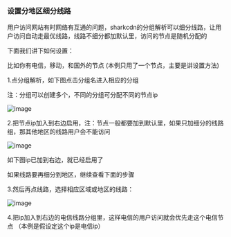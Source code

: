 ### 设置分地区细分线路

用户访问网站有时网络有互通的问题，sharkcdn的分组解析可以细分线路，让用户访问自动走最优线路，线路不细分都加默认里，访问的节点是随机分配的

下面我们讲下如何设置：

比如你有电信，移动，和国外的节点 (本例只用了一个节点，主要是讲设置方法)

1.点分组解析，如下图点击分组名进入相应的分组

注：分组可以创建多个，不同的分组可分配不同的节点ip

![image](https://user-images.githubusercontent.com/90588289/133740000-b2bd8dae-dc54-46d1-92c2-470c343fdb7c.png)

2.把节点ip加入到右边启用，注：节点一般都要加到默认里，如果只加细分的线路组，那其他地区的线路用户会不能访问

![image](https://user-images.githubusercontent.com/90588289/133740016-967c5ba4-1916-4a83-98ff-5ea3fb88704b.png)

如下图ip已加到右边，就已经启用了

如果线路要再细分到地区，继续查看下面的步骤

3.然后再点线路，选择相应区域或地区的线路：

![image](https://user-images.githubusercontent.com/90588289/133740037-ba8bf41a-6c68-4b5d-83ad-4725c0cf0d63.png)

4.把ip加入到右边的电信线路分组里，这样电信的用户访问就会优先走这个电信节点 （本例是假设定这个ip是电信ip）
